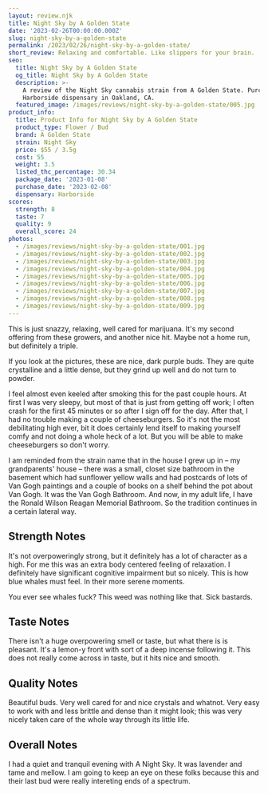 ```yaml
---
layout: review.njk
title: Night Sky by A Golden State
date: '2023-02-26T00:00:00.000Z'
slug: night-sky-by-a-golden-state
permalink: /2023/02/26/night-sky-by-a-golden-state/
short_review: Relaxing and comfortable. Like slippers for your brain.
seo:
  title: Night Sky by A Golden State
  og_title: Night Sky by A Golden State
  description: >-
    A review of the Night Sky cannabis strain from A Golden State. Purchased at
    Harborside dispensary in Oakland, CA.
  featured_image: /images/reviews/night-sky-by-a-golden-state/005.jpg
product_info:
  title: Product Info for Night Sky by A Golden State
  product_type: Flower / Bud
  brand: A Golden State
  strain: Night Sky
  price: $55 / 3.5g
  cost: 55
  weight: 3.5
  listed_thc_percentage: 30.34
  package_date: '2023-01-08'
  purchase_date: '2023-02-08'
  dispensary: Harborside
scores:
  strength: 8
  taste: 7
  quality: 9
  overall_score: 24
photos:
  - /images/reviews/night-sky-by-a-golden-state/001.jpg
  - /images/reviews/night-sky-by-a-golden-state/002.jpg
  - /images/reviews/night-sky-by-a-golden-state/003.jpg
  - /images/reviews/night-sky-by-a-golden-state/004.jpg
  - /images/reviews/night-sky-by-a-golden-state/005.jpg
  - /images/reviews/night-sky-by-a-golden-state/006.jpg
  - /images/reviews/night-sky-by-a-golden-state/007.jpg
  - /images/reviews/night-sky-by-a-golden-state/008.jpg
  - /images/reviews/night-sky-by-a-golden-state/009.jpg
---
```


This is just snazzy, relaxing, well cared for marijuana. It's my second offering from these growers, and another nice hit. Maybe not a home run, but definitely a triple.

If you look at the pictures, these are nice, dark purple buds. They are quite crystalline and a little dense, but they grind up well and do not turn to powder.

I feel almost even keeled after smoking this for the past couple hours. At first I was very sleepy, but most of that is just from getting off work; I often crash for the first 45 minutes or so after I sign off for the day. After that, I had no trouble making a couple of cheeseburgers. So it's not the most debilitating high ever, bit it does certainly lend itself to making yourself comfy and not doing a whole heck of a lot. But you will be able to make cheeseburgers so don't worry.

I am reminded from the strain name that in the house I grew up in – my grandparents' house – there was a small, closet size bathroom in the basement which had sunflower yellow walls and had postcards of lots of Van Gogh paintings and a couple of books on a shelf behind the pot about Van Gogh. It was the Van Gogh Bathroom. And now, in my adult life, I have the Ronald Wilson Reagan Memorial Bathroom. So the tradition continues in a certain lateral way.

## Strength Notes

It's not overpoweringly strong, but it definitely has a lot of character as a high. For me this was an extra body centered feeling of relaxation. I definitely have significant cognitive impairment but so nicely. This is how blue whales must feel. In their more serene moments.

You ever see whales fuck? This weed was nothing like that. Sick bastards.

## Taste Notes

There isn't a huge overpowering smell or taste, but what there is is pleasant. It's a lemon-y front with sort of a deep incense following it. This does not really come across in taste, but it hits nice and smooth.

## Quality Notes

Beautiful buds. Very well cared for and nice crystals and whatnot. Very easy to work with and less brittle and dense than it might look; this was very nicely taken care of the whole way through its little life.

## Overall Notes

I had a quiet and tranquil evening with A Night Sky. It was lavender and tame and mellow. I am going to keep an eye on these folks because this and their last bud were really intereting ends of a spectrum.
